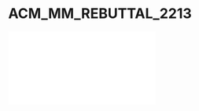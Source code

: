 # ACM_MM_REBUTTAL_2213
![contents]([./tSNE_HiSA.pdf](https://github.com/Houwenjin/ACM_MM_REBUTTAL_2213/blob/main/tSNE_HiSA.pdf)https://github.com/Houwenjin/ACM_MM_REBUTTAL_2213/blob/main/tSNE_HiSA.pdf)

